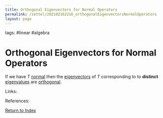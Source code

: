 ```yaml
---
title: Orthogonal Eigenvectors for Normal Operators
permalink: /zettel/202102162216_orthogonalEigenvectorsNormalOperators
layout: page
---
```

tags: #linear #algebra

# Orthogonal Eigenvectors for Normal Operators

If we have $T$ [normal](202102162200_normalOperatorDefinition) then the [eigenvectors](202102120943_eigenvectorDefinition)
of $T$ corresponding to to **distinct** [eigenvalues](202102120912_eigenvalueDefinition) are [orthogonal](202102141725_orthogonalDefinition).

Links: 

References: 

[Return to Index](index)